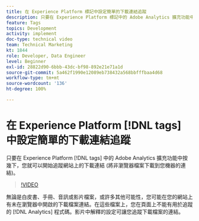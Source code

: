 ```yaml
---
title: 在 Experience Platform 標記中設定簡單的下載連結追蹤
description: 只要在 Experience Platform 標記中的 Adobe Analytics 擴充功能中按幾下，您就可以開始追蹤網站上的下載連結 (將非瀏覽器檔案下載到您機器的連結)。
feature: Tags
topics: Development
activity: implement
doc-type: technical video
team: Technical Marketing
kt: 1844
role: Developer, Data Engineer
level: Beginner
exl-id: 28822d90-6bbb-43dc-bf98-892e21e71a1d
source-git-commit: 5a462f1990e12089eb738432a568bbfffbaa4d68
workflow-type: tm+mt
source-wordcount: '136'
ht-degree: 100%

---
```


# 在 Experience Platform [!DNL tags] 中設定簡單的下載連結追蹤

只要在 Experience Platform [!DNL tags] 中的 Adobe Analytics 擴充功能中按幾下，您就可以開始追蹤網站上的下載連結 (將非瀏覽器檔案下載到您機器的連結)。

>[!VIDEO](https://video.tv.adobe.com/v/25762/?quality=12&learn=on)

無論是白皮書、手冊、音訊或影片檔案，或許多其他可能性，您可能在您的網站上有未在瀏覽器中開啟的下載檔案連結。在這些檔案上，您在頁面上不能有用於追蹤的 [!DNL Analytics] 程式碼。影片中解釋的設定可讓您追蹤下載檔案的連結。
